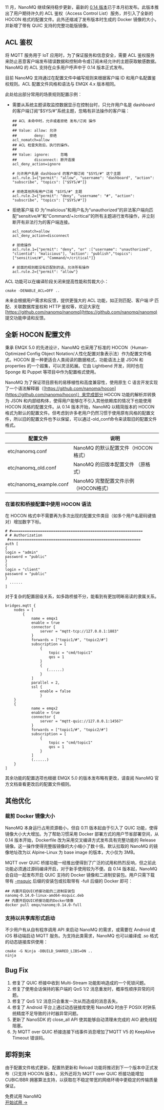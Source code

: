 11 月，NanoMQ 继续保持稳步更新，最新的 [0.14 版本](https://github.com/nanomq/nanomq/releases/tag/0.14.1)已于本月初发布。此版本推出了用户期待许久的 ACL 鉴权（Access Control List）服务，并引入了全新的 HOCON 格式的配置文件。此外还缩减了发布版本时生成的 Docker 镜像的大小，并新增了带有 QUIC 支持的完整功能版镜像。


## ACL 鉴权

将 MQTT 服务用于 IoT 应用时，为了保证服务和信息安全，需要 ACL 鉴权服务来防止恶意客户端发布错误数据和控制命令或订阅未经允许的主题获取敏感数据。NanoMQ 的 ACL 支持在众多用户呼声中于 0.14 版本正式发布。

目前 NanoMQ 支持通过在配置文件中编写规则来根据客户端 ID 和用户名配置鉴权规则。ACL 配置文件风格和语法与 EMQX 4.x 版本相同。

此处给出部分常用的场景规则配置示例：

- 需要从系统主题读取监控数据显示在控制台时，只允许用户名是 dashboard 的客户端订阅“$SYS/#”系统主题，忽略有非法操作的客户端：

  ```
  ## ACL 未命中时，允许或者拒绝 发布/订阅 操作
  ##
  ## Value: allow: 允许
  ##        deny:  拒绝
  acl_nomatch=allow
  ## ACL 检查失败后，执行的操作。
  ##
  ## Value: ignore:     忽略
  ##        disconnect: 断开连接
  acl_deny_action=ignore
  
  # 允许用户名是 dashboard 的客户端订阅 "$SYS/#" 这个主题
  acl.rule.1={"permit": "allow", "username": "dashboard", "action": "subscribe", "topics": ["$SYS/#"]}
  
  # 拒绝其他所有用户订阅 "$SYS/#" 主题
  acl.rule.2={"permit": "deny", "username": "#", "action": "subscribe", "topics": ["$SYS/#"]}
  ```

- 拒绝客户端 ID 为“malicious”和用户名为“unauthorized”的非法客户端向匹配“sensitive/#”和“Command/+/critical”的所有主题进行发布操作，并立刻断开有非法行为的客户端连接。

  ```
  acl_nomatch=allow
  acl_deny_action=disconnect
  
  # 拒绝操作
  acl.rule.1={"permit": "deny", "or" :["username": "unauthorized", "clientid": "malicious"], "action": "publish","topics": ["sensitive/#", "Command/+/critical"]}
  
  # 前面的规则都没有匹配到的话，允许所有操作
  acl.rule.2={"permit": "allow"}
  ```

  

ACL 功能可以在编译阶段关闭来提高性能和剪裁大小：

`cmake -DENABLE_ACL=OFF ..`



未来会根据用户需求和反馈，提供更强大的 ACL 功能，如正则匹配、客户端 IP 匹配、关联数据库鉴权和 HTTP 鉴权等，欢迎大家在 [https://github.com/nanomq/nanomq](https://github.com/nanomq/nanomq) 提交功能申请和反馈。

## 全新 HOCON 配置文件

秉承 EMQX 5.0 的先进设计，NanoMQ 也采用了标准的 HOCON（Human-Optimized Config Object Notation/人性化配置对象表示法）作为配置文件格式。HOCON 是一种更适合人类阅读的数据格式，功能语法上是 JSON 和 properties 的一个超集，可以灵活拓展。它由 Lightbend 开发，同时也在 Sponge 和 Puppet 等项目中作为配置格式使用。

NanoMQ 为了保证项目原有的易移植性和高度兼容性，使用原生 C 语言开发实现了一个语法解释器（[https://github.com/nanomq/hocon](https://github.com/nanomq/hocon)）来完成部分 HOCON 功能的解析并转换为 JSON 和内部结构体，使得用户能够在不引入其他依赖库的情况下也能使用 HOCON 风格的配置文件。从 0.14 版本开始，NanoMQ 以精简版本的 HOCON 格式为默认的配置文件。但考虑到许多老用户仍然习惯于使用原有风格的配置文件，所以旧的配置文件也予以保留，可以通过-old_conf命令来读取旧的配置文件格式。

| 配置文件                | 说明                                 |
| ----------------------- | ------------------------------------ |
| etc/nanomq.conf         | NanoMQ 的默认配置文件（HOCON格式）   |
| etc/nanomq_old.conf     | NanoMQ 的旧版本配置文件 （原格式）   |
| etc/nanomq_example.conf | NanoMQ 完整配置文件示例（HOCON格式） |

### 在鉴权和桥接配置中使用 HOCON 语法

在 HOCON 格式中不需要再为多次出现的配置文件类目（如多个用户名密码键值对）增加数字下标。

```
# #============================================================
# # Authorization 
 #============================================================
auth [
{
login = "admin"
password = "public"
}
{ 
login = "client"
password = "public"
}
  ......
]
```

对于复杂的配置层级关系，如多路桥接不分，能看到有更加明晰易读的隶属关系。

```
bridges.mqtt {
	nodes = [
		{
			name = emqx1
			enable = true
			connector {
				server = "mqtt-tcp://127.0.0.1:1883"
			}
			forwards = ["topic1/#", "topic2/#"]
			subscription = [
				{
					topic = "cmd/topic1"
					qos = 1
				}
				{
                   (......)
				}
			]
			parallel = 2,
			ssl {
				enable = false
				}
	}
	{
			name = emqx2
			enable = true
			connector {
				server = "mqtt-quic://127.0.0.1:14567"
			}
			forwards = ["topic1/#", "topic2/#"]
			subscription = [
				{
					topic = "cmd/topic1"
					qos = 1
				}
			]
			(......)
	}
]
```

其余功能的配置选项也根据 EMQX 5.0 的版本发布略有更改，请查阅 NanoMQ 官方文档查看更改后的配置文件细则。

## 其他优化

### 裁剪 Docker 镜像大小

NanoMQ 本身运行占用资源极小，但自 0.11 版本起由于引入了 QUIC 功能，使得镜像大小大大增加。为了帮助习惯采用 Docker 部署方式的用户节省部署空间，从 0.14 版本开始，Dockerfile 改为采用交叉编译方式发布具有完整功能的 Release 镜像。这一操作使得完整版镜像的大小缩小了数十倍。默认拉取的 NanoMQ 的镜像地址改为以 Alpine-Linux 为 base image 的版本，大小仅为 3MB。

MQTT over QUIC 桥接功能一经推出便得到了广泛的试用和热烈反响，但之前此功能必须通过源码编译开启，对于新手使用较为不便。自 0.14 版本起，NanoMQ 会自动一起发布开启 QUIC 支持的 Docker 镜像和二进制安装包。用户只需下载带有 [-msquic](https://github.com/nanomq/nanomq/releases/download/0.13.5/nanomq-0.13.5-linux-arm64-msquic.rpm) 后缀的安装包或拉取带有 -full 后缀的 Docker 即可：

```
## 内置开启QUIC桥接功能的二进制安装包
nanomq-0.14.0-linux-amd64-msquic.deb
## 内置开启QUIC桥接功能的Docker镜像
docker pull emqx/nanomq:0.14.0-full
```

### 支持以共享库形式启动

不少用户有从自有程序调用 API 来启动 NanoMQ 的需求，或需要在 Android 或 iOS 移动端启动 MQTT 服务。为支持此类需求，NanoMQ 也可以编译成 .so 格式的动态链接库供使用：

```
cmake -G Ninja -DBUILD_SHARED_LIBS=ON ..
ninja
```

## Bug Fix

1. 修复了 QUIC 桥接中收到 Multi-Stream 功能影响造成的一个死锁问题。
2. 修复了使用会话保持的客户端的 QoS 1/2 消息重发时，概率性顺序异常的问题。
3. 修复了 QoS 1/2 消息只会重发一次从而造成的消息丢失。
4. 修复了 Android 平台上通过动态链接库使用 NanoMQ 时由于 POSIX 时钟系统精度不足导致的计时器异常问题。
5. 更新了 NanoSDK 的 close_all API 使其能够自动清理未完成的 AIO 避免线程阻塞。
6. 为 MQTT over QUIC 桥接连接下线事件消息增加了MQTT V5 的 KeepAlive Timeout 错误码。

## 即将到来

由于配置文件格式更新，配置热更新和 Reload 功能将推迟到下一个版本中正式发布（只支持 HOCON 版本）。另外还将为 MQTT over QUIC 桥接功能增加 CUBIC/BBR 拥塞算法支持，以获取在不稳定带宽的网络环境中更稳定的传输质量保证。



<section class="promotion">
    <div>
        免费试用 NanoMQ
    </div>
    <a href="https://www.emqx.com/zh/try?product=nanomq" class="button is-gradient px-5">开始试用 →</a>
</section>

